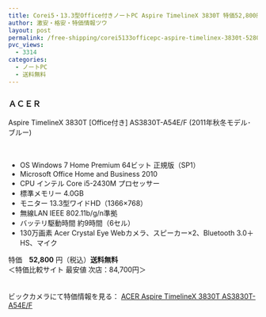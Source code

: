 ```yaml
---
title: Corei5・13.3型Office付きノートPC Aspire TimelineX 3830T 特価52,800円！送料無料！
author: 激安・格安・特価情報ツウ
layout: post
permalink: /free-shipping/corei5133officepc-aspire-timelinex-3830t-52800.html
pvc_views:
  - 3314
categories:
  - ノートPC
  - 送料無料
---
```

### ＡＣＥＲ  
Aspire TimelineX 3830T [Office付き] AS3830T-A54E/F (2011年秋冬モデル･ブルー)

<div class="img-bg2 img_L">
  <a href="http://linksynergy.jrs5.com/fs-bin/click?id=jJ8f/myhj5s&#038;subid=&#038;offerid=252693.1&#038;type=10&#038;tmpid=9823&#038;RD_PARM1=http%253A%252F%252Fwww.biccamera.com%252Fbicbic%252Fjsp%252Fw%252Fcatalog%252Fdetail.jsp%253FJAN_CODE%253D4515777540148" target="new"></a><br /> <img alt="icon" width="1" height="1" src="http://ad.linksynergy.com/fs-bin/show?id=jJ8f/myhj5s&#038;bids=252693.1&#038;type=10" />
</div>

<!--more-->

  * OS Windows 7 Home Premium 64ビット 正規版（SP1）
  * Microsoft Office Home and Business 2010
  * CPU インテル Core i5-2430M プロセッサー
  * 標準メモリー 4.0GB
  * モニター 13.3型ワイドHD（1366×768）
  * 無線LAN IEEE 802.11b/g/n準拠
  * バッテリ駆動時間 約9時間（6セル）
  * 130万画素 Acer Crystal Eye Webカメラ、スピーカー×2、Bluetooth 3.0＋HS、マイク

特価　<span class="tokka-price"><strong>52,800</strong></span> 円（税込）**送料無料**  
＜特価比較サイト 最安値 次店：84,700円＞

　  
ビックカメラにて特価情報を見る： <span class="fs150p"><a href="http://linksynergy.jrs5.com/fs-bin/click?id=jJ8f/myhj5s&#038;subid=&#038;offerid=252693.1&#038;type=10&#038;tmpid=9823&#038;RD_PARM1=http%253A%252F%252Fwww.biccamera.com%252Fbicbic%252Fjsp%252Fw%252Fcatalog%252Fdetail.jsp%253FJAN_CODE%253D4515777540148" target="_blank">ACER Aspire TimelineX 3830T AS3830T-A54E/F</a></span>